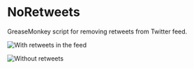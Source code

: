 # NoRetweets
GreaseMonkey script for removing retweets from Twitter feed.

![With retweets in the feed](https://www.dropbox.com/s/h1xtsq9iwdv3ebp/2015-05-06_17-03-37.png?dl=0)

![Without retweets](https://www.dropbox.com/s/j98wcoc5b4mw1j3/2015-05-06_17-08-16.png?dl=0)